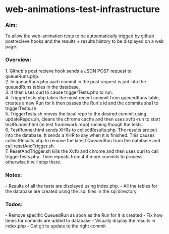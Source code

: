 web-animations-test-infrastructure
==================================

<h3>Aim: </h3>
To allow the web-animation tests to be autoamatically trigged by github
postrecieve hooks and the results + results history to be displayed on a
web page.

<h3>Overview: </h3>
1. Github's post recieve hook sends a JSON POST request to queueRuns.php. <br>
2. In queueRuns.php aach commit in the post request is put into the
   queuedRuns tables in the database. <br>
3. It then uses curl to cause triggerTests.php to run. <br>
4. TriggerTests.php takes the most recent commit from queuedRuns table,
   creates a new Run for it then passes the Run's id and the commits sha1
   to triggerTests.sh <br>
5. TriggerTests.sh moves the local repo to the desired commit using
   updateRepos.sh, cleans the chrome cache and then uses xvfb-run to
   start testRunner.html (in test framework repo) running though the tests.<br>
6. TestRunner.html sends XHRs to collectResults.php. The results are put
   into the database. It sends a XHR to say when it is finished. This
   causes collectResults.php to remove the latest QueuedRun from the
   database and call resetAndTrigger.sh. <br>
7. ResetAndTrigger.sh kills the Xvfb and chrome and then uses curl to
   call triggerTests.php. Then repeats from 4 if more commits to process
   otherwise it will stop there. <br>

<h3>Notes:</h3>
- Results of all the tests are displayed using index.php.
- All the tables for the database are created using the .sql files in the
  sql directory.

<h3>Todos:</h3>
- Remove specific QueuedRun as soon as the Run for it is created
- Fix how times for commits are added to database
- Visually display the results in index.php
- Get git to update to the right commit


